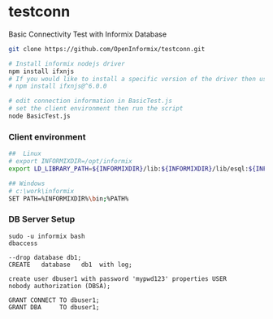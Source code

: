 # testconn
Basic Connectivity Test with Informix Database


```bash
git clone https://github.com/OpenInformix/testconn.git

# Install informix nodejs driver
npm install ifxnjs
# If you would like to install a specific version of the driver then use version, say
# npm install ifxnjs@^6.0.0

# edit connection information in BasicTest.js
# set the client environment then run the script
node BasicTest.js
```


### Client environment
```bash
##  Linux
# export INFORMIXDIR=/opt/informix
export LD_LIBRARY_PATH=${INFORMIXDIR}/lib:${INFORMIXDIR}/lib/esql:${INFORMIXDIR}/lib/cli

## Windows
# c:\work\informix
SET PATH=%INFORMIXDIR%\bin;%PATH%
```



### DB Server Setup
```
sudo -u informix bash
dbaccess 

--drop database db1;
CREATE   database   db1  with log;

create user dbuser1 with password 'mypwd123' properties USER 
nobody authorization (DBSA);

GRANT CONNECT TO dbuser1;
GRANT DBA     TO dbuser1;
```


